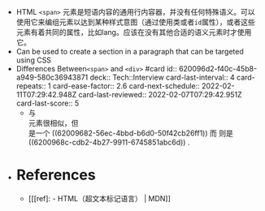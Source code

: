 - HTML `<span>` 元素是短语内容的通用行内容器，并没有任何特殊语义。可以使用它来编组元素以达到某种样式意图（通过使用类或者`id`属性），或者这些元素有着共同的属性，比如lang。应该在没有其他合适的语义元素时才使用它。
- Can be used to create a section in a paragraph that can be targeted using CSS
- Differences Between`<span>`  and `<div>` #card
  id:: 620096d2-f40c-45b8-a949-580c36943871
  deck:: Tech::Interview
  card-last-interval:: 4
  card-repeats:: 1
  card-ease-factor:: 2.6
  card-next-schedule:: 2022-02-11T07:29:42.948Z
  card-last-reviewed:: 2022-02-07T07:29:42.951Z
  card-last-score:: 5
	- <span> 与 <div> 元素很相似，但 <div> 是一个 ((62009682-56ec-4bbd-b6d0-50f42cb26ff1)) 而 <span> 则是 ((6200968c-cdb2-4b27-9911-6745851abc6d)) .
- # References
	- [[[ref]: <span> - HTML（超文本标记语言） | MDN]]